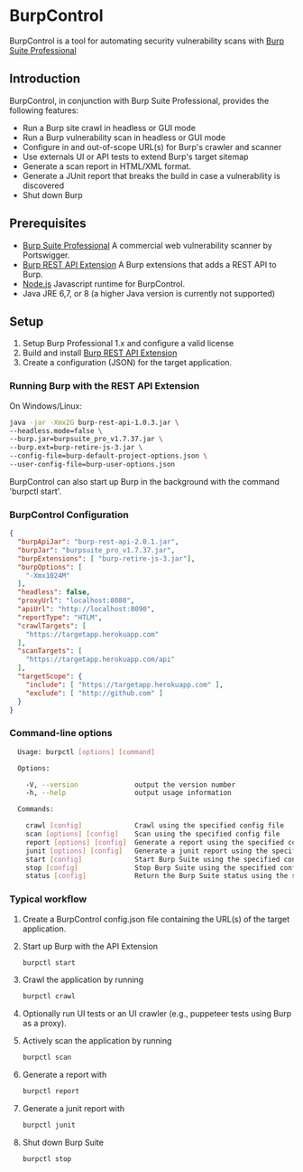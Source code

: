 # BurpControl

BurpControl is a tool for automating security vulnerability scans with [Burp Suite Professional]


## Introduction

BurpControl, in conjunction with Burp Suite Professional, provides the following features:

* Run a Burp site crawl in headless or GUI mode
* Run a Burp vulnerability scan in headless or GUI mode
* Configure in and out-of-scope URL(s) for Burp's crawler and scanner
* Use externals UI or API tests to extend Burp's target sitemap
* Generate a scan report in HTML/XML format.
* Generate a JUnit report that breaks the build in case a vulnerability is discovered
* Shut down Burp

## Prerequisites

* [Burp Suite Professional]
  A commercial web vulnerability scanner by Portswigger.
* [Burp REST API Extension]
  A Burp extensions that adds a REST API to Burp.
* [Node.js]
  Javascript runtime for BurpControl.
* Java JRE 6,7, or 8 (a higher Java version is currently not supported)  
  
  
## Setup

1. Setup Burp Professional 1.x and configure a valid license
2. Build and install [Burp REST API Extension]
3. Create a configuration (JSON) for the target application.

### Running Burp with the REST API Extension

On Windows/Linux:

```sh
java -jar -Xmx2G burp-rest-api-1.0.3.jar \
--headless.mode=false \
--burp.jar=burpsuite_pro_v1.7.37.jar \
--burp.ext=burp-retire-js-3.jar \
--config-file=burp-default-project-options.json \
--user-config-file=burp-user-options.json
```

BurpControl can also start up Burp in the background with the command 'burpctl start'.

### BurpControl Configuration

```json
{
  "burpApiJar": "burp-rest-api-2.0.1.jar",
  "burpJar": "burpsuite_pro_v1.7.37.jar",
  "burpExtensions": [ "burp-retire-js-3.jar"],
  "burpOptions": [
    "-Xmx1024M"
  ],
  "headless": false,
  "proxyUrl": "localhost:8080",
  "apiUrl": "http://localhost:8090",
  "reportType": "HTLM",
  "crawlTargets": [
    "https://targetapp.herokuapp.com" 
  ],
  "scanTargets": [
    "https://targetapp.herokuapp.com/api"
  ],
  "targetScope": {
    "include": [ "https://targetapp.herokuapp.com" ],
    "exclude": [ "http://github.com" ]
  }
}
```

### Command-line options

```sh
  Usage: burpctl [options] [command]

  Options:

    -V, --version              output the version number
    -h, --help                 output usage information

  Commands:

    crawl [config]             Crawl using the specified config file
    scan [options] [config]    Scan using the specified config file
    report [options] [config]  Generate a report using the specified config file
    junit [options] [config]   Generate a junit report using the specified config file  
    start [config]             Start Burp Suite using the specified config file
    stop [config]              Stop Burp Suite using the specified config file
    status [config]            Return the Burp Suite status using the specified config file

```

### Typical workflow

1. Create a BurpControl config.json file containing the URL(s) of the target application.

2. Start up Burp with the API Extension
    ```sh
    burpctl start
    ```
    
3. Crawl the application by running
    ```sh
    burpctl crawl
    ```

4. Optionally run UI tests or an UI crawler (e.g., puppeteer tests using Burp as a proxy).

5. Actively scan the application by running
    ```sh
    burpctl scan
    ```

6. Generate a report with
    ```sh
    burpctl report
    ```
    
7. Generate a junit report with
    ```sh
    burpctl junit
    ```

8. Shut down Burp Suite
    ```sh
    burpctl stop
    ```

[Burp Suite Professional]: https://portswigger.net/burp
[Burp REST API Extension]: https://github.com/vmware/burp-rest-api
[Node.js]: https://nodejs.org/en/
[Jenkins]: https://jenkins.io/


